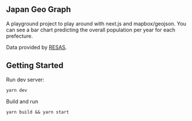 ## Japan Geo Graph

A playground project to play around with next.js and mapbox/geojson.
You can see a bar chart predicting the overall population per year for each prefecture.

Data provided by [RESAS](https://resas.go.jp/#/13/13101).

## Getting Started

Run dev server:

```bash
yarn dev
```

Build and run

```
yarn build && yarn start
```
